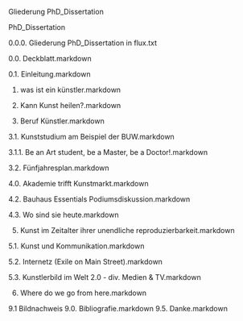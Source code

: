 Gliederung PhD_Dissertation

PhD_Dissertation

0.0.0. Gliederung PhD_Dissertation in flux.txt
0.0. Deckblatt.markdown
0.1. Einleitung.markdown
1. was ist ein künstler.markdown
2. Kann Kunst heilen?.markdown
3. Beruf Künstler.markdown
3.1. Kunststudium am Beispiel der BUW.markdown
3.1.1. Be an Art student, be a Master, be a Doctor!.markdown
3.2. Fünfjahresplan.markdown
4.0. Akademie trifft Kunstmarkt.markdown
4.2. Bauhaus Essentials Podiumsdiskussion.markdown
4.3. Wo sind sie heute.markdown
5. Kunst im Zeitalter ihrer unendliche reproduzierbarkeit.markdown
5.1. Kunst und Kommunikation.markdown
5.2. Internetz (Exile on Main Street).markdown
5.3. Kunstlerbild im Welt 2.0 - div. Medien & TV.markdown
6. Where do we go from here.markdown


9.1  Bildnachweis9.0. Bibliografie.markdown
9.5. Danke.markdown
